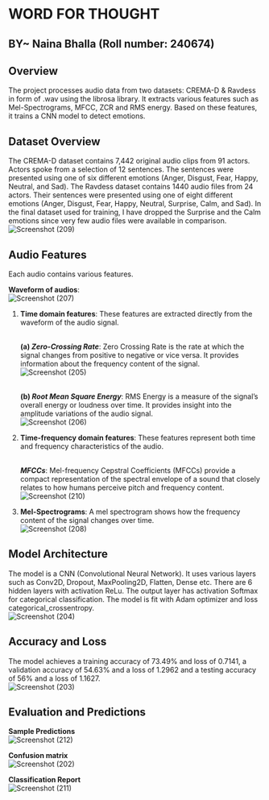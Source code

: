 # WORD FOR THOUGHT
## BY~ Naina Bhalla (Roll number: 240674)

## Overview
The project processes audio data from two datasets: CREMA-D & Ravdess in form of .wav using the librosa library. It extracts various features such as Mel-Spectrograms, MFCC, ZCR and RMS energy. Based on these features, it trains a CNN model to detect emotions.

## Dataset Overview
The CREMA-D dataset contains 7,442 original audio clips from 91 actors. Actors spoke from a selection of 12 sentences. The sentences were presented using one of six different emotions (Anger, Disgust, Fear, Happy, Neutral, and Sad).
The Ravdess dataset contains 1440 audio files from 24 actors. Their sentences were presented using one of eight different emotions (Anger, Disgust, Fear, Happy, Neutral, Surprise, Calm, and Sad).
In the final dataset used for training, I have dropped the Surprise and the Calm emotions since very few audio files were available in comparison.
<br>![Screenshot (209)](https://github.com/user-attachments/assets/2b3ce5ab-0168-482c-9a72-ce91c7988d4a)


## Audio Features
Each audio contains various features.

**Waveform of audios**:
<br>![Screenshot (207)](https://github.com/user-attachments/assets/3bfa5a2e-6c69-453a-a587-86512293c50f)


1. **Time domain features**: These features are extracted directly from the waveform of the audio signal.

   <br>__(a) *Zero-Crossing Rate*__: Zero Crossing Rate is the rate at which the signal changes from positive to negative or vice versa. It provides information about the frequency content of the signal.
   <br>![Screenshot (205)](https://github.com/user-attachments/assets/bbb90ed4-8126-4c97-bf40-9b41d47f3c9b)

   <br>__(b) *Root Mean Square Energy*__: RMS Energy is a measure of the signal’s overall energy or loudness over time. It provides insight into the amplitude variations of the audio signal.
   <br>![Screenshot (206)](https://github.com/user-attachments/assets/d17c0ab2-f147-4a61-8bfd-ed805b08c2e1)

3. **Time-frequency domain features**: These features represent both time and frequency characteristics of the audio.

   <br>__*MFCCs*__: Mel-frequency Cepstral Coefficients (MFCCs) provide a compact representation of the spectral envelope of a sound that closely relates to how humans perceive pitch and frequency content.
   <br>![Screenshot (210)](https://github.com/user-attachments/assets/1cfc62dd-504a-472a-a2a4-67766d1c3867)

5. **Mel-Spectrograms**: A mel spectrogram shows how the frequency content of the signal changes over time.
   <br>![Screenshot (208)](https://github.com/user-attachments/assets/358b1425-f02a-48cb-bd42-c636741a8fb8)


## Model Architecture
The model is a CNN (Convolutional Neural Network). It uses various layers such as Conv2D, Dropout, MaxPooling2D, Flatten, Dense etc. There are 6 hidden layers with activation ReLu. The output layer has activation Softmax for categorical classification. The model is fit with Adam optimizer and loss categorical_crossentropy.
<br>![Screenshot (204)](https://github.com/user-attachments/assets/ff493fd6-b51b-49e6-ac13-573913cfc553)

## Accuracy and Loss
The model achieves a training accuracy of 73.49% and loss of 0.7141, a validation accuracy of 54.63% and a loss of 1.2962 and a testing accuracy of 56% and a loss of 1.1627.
<br>![Screenshot (203)](https://github.com/user-attachments/assets/c2a79010-f107-4466-8611-c429dd9d2f47)


## Evaluation and Predictions

**Sample Predictions**
<br>![Screenshot (212)](https://github.com/user-attachments/assets/4c2d6f23-8f9f-443c-8440-5cd490f61270)

**Confusion matrix**
<br>![Screenshot (202)](https://github.com/user-attachments/assets/d9787090-ef3c-4311-8ff1-53aaab686a8e)

**Classification Report**
<br>![Screenshot (211)](https://github.com/user-attachments/assets/031f9889-ebb7-49c0-a144-c09ea40d63d4)




